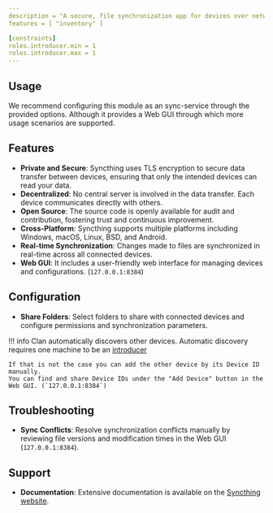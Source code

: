 ```yaml
---
description = "A secure, file synchronization app for devices over networks, offering a private alternative to cloud services."
features = [ "inventory" ]

[constraints]
roles.introducer.min = 1
roles.introducer.max = 1
---
```

## Usage

We recommend configuring this module as an sync-service through the provided options. Although it provides a Web GUI through which more usage scenarios are supported.

## Features

- **Private and Secure**: Syncthing uses TLS encryption to secure data transfer between devices, ensuring that only the intended devices can read your data.
- **Decentralized**: No central server is involved in the data transfer. Each device communicates directly with others.
- **Open Source**: The source code is openly available for audit and contribution, fostering trust and continuous improvement.
- **Cross-Platform**: Syncthing supports multiple platforms including Windows, macOS, Linux, BSD, and Android.
- **Real-time Synchronization**: Changes made to files are synchronized in real-time across all connected devices.
- **Web GUI**: It includes a user-friendly web interface for managing devices and configurations. (`127.0.0.1:8384`)

## Configuration

- **Share Folders**: Select folders to share with connected devices and configure permissions and synchronization parameters.

!!! info
    Clan automatically discovers other devices. Automatic discovery requires one machine to be an [introducer](#clan.syncthing.introducer)

    If that is not the case you can add the other device by its Device ID manually.
    You can find and share Device IDs under the "Add Device" button in the Web GUI. (`127.0.0.1:8384`)

## Troubleshooting

- **Sync Conflicts**: Resolve synchronization conflicts manually by reviewing file versions and modification times in the Web GUI (`127.0.0.1:8384`).

## Support

- **Documentation**: Extensive documentation is available on the [Syncthing website](https://docs.syncthing.net/).
